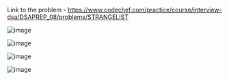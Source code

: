 Link to the problem - https://www.codechef.com/practice/course/interview-dsa/DSAPREP_08/problems/STRANGELIST


![image](https://github.com/Haleshot/Competitive-Programming/assets/57552973/8e76ae9f-7cab-4b0e-92f0-9dc515bb2d86)


![image](https://github.com/Haleshot/Competitive-Programming/assets/57552973/851c6087-8028-4f47-ac18-8bf686424dc9)


![image](https://github.com/Haleshot/Competitive-Programming/assets/57552973/0f5559f0-4956-4a18-855f-180d915da770)

![image](https://github.com/Haleshot/Competitive-Programming/assets/57552973/170b37d1-88ee-4b5c-88f2-a8af13ed10db)
